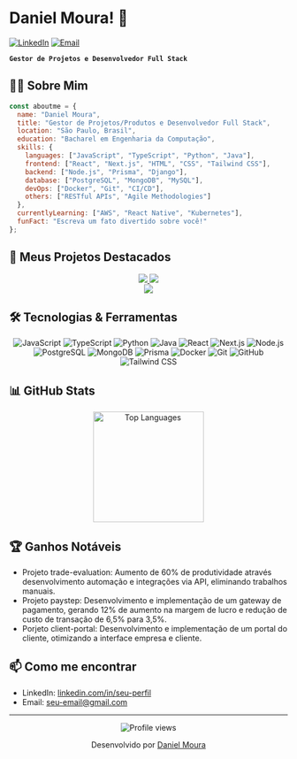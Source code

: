 <div align="left">
  
  # Daniel Moura! 👋

  [![LinkedIn](https://img.shields.io/badge/LinkedIn-0077B5?style=for-the-badge&logo=linkedin&logoColor=white)](https://www.linkedin.com/in/daniel-moura-334609128/)
  [![Email](https://img.shields.io/badge/Email-D14836?style=for-the-badge&logo=gmail&logoColor=white)](mailto:dsmouraa@icloud.com)
  
  **`Gestor de Projetos e Desenvolvedor Full Stack`**
</div>

## 👨‍💻 Sobre Mim

```javascript
const aboutme = {
  name: "Daniel Moura",
  title: "Gestor de Projetos/Produtos e Desenvolvedor Full Stack",
  location: "São Paulo, Brasil",
  education: "Bacharel em Engenharia da Computação",
  skills: {
    languages: ["JavaScript", "TypeScript", "Python", "Java"],
    frontend: ["React", "Next.js", "HTML", "CSS", "Tailwind CSS"],
    backend: ["Node.js", "Prisma", "Django"],
    database: ["PostgreSQL", "MongoDB", "MySQL"],
    devOps: ["Docker", "Git", "CI/CD"],
    others: ["RESTful APIs", "Agile Methodologies"]
  },
  currentlyLearning: ["AWS", "React Native", "Kubernetes"],
  funFact: "Escreva um fato divertido sobre você!"
};
```

## 🚀 Meus Projetos Destacados

<div align="center">
  <a href="https://github.com/danielmoura99/client-portal">
    <img src="https://github-readme-stats.vercel.app/api/pin/?username=danielmoura99&repo=client-portal&theme=react&bg_color=0D1117&border_color=61dafb&hide_border=true" />
  </a>
  <a href="https://github.com/danielmoura99/trader-evaluation">
    <img src="https://github-readme-stats.vercel.app/api/pin/?username=danielmoura99&repo=trader-evaluation&theme=react&bg_color=0D1117&border_color=61dafb&hide_border=true" />
  </a>
</div>

<div align="center">
  <a href="https://github.com/danielmoura99/book-fair">
    <img src="https://github-readme-stats.vercel.app/api/pin/?username=danielmoura99&repo=book-fair&theme=react&bg_color=0D1117&border_color=61dafb&hide_border=true" />
  </a>
</div>

## 🛠️ Tecnologias & Ferramentas

<div align="center">
  
  ![JavaScript](https://img.shields.io/badge/JavaScript-F7DF1E?style=for-the-badge&logo=javascript&logoColor=black)
  ![TypeScript](https://img.shields.io/badge/TypeScript-3178C6?style=for-the-badge&logo=typescript&logoColor=white)
  ![Python](https://img.shields.io/badge/Python-3776AB?style=for-the-badge&logo=python&logoColor=white)
  ![Java](https://img.shields.io/badge/Java-ED8B00?style=for-the-badge&logo=java&logoColor=white)
  ![React](https://img.shields.io/badge/React-61DAFB?style=for-the-badge&logo=react&logoColor=black)
  ![Next.js](https://img.shields.io/badge/Next.js-000000?style=for-the-badge&logo=next.js&logoColor=white)
  ![Node.js](https://img.shields.io/badge/Node.js-339933?style=for-the-badge&logo=node.js&logoColor=white)
  ![PostgreSQL](https://img.shields.io/badge/PostgreSQL-4169E1?style=for-the-badge&logo=postgresql&logoColor=white)
  ![MongoDB](https://img.shields.io/badge/MongoDB-47A248?style=for-the-badge&logo=mongodb&logoColor=white)
  ![Prisma](https://img.shields.io/badge/Prisma-2D3748?style=for-the-badge&logo=prisma&logoColor=white)
  ![Docker](https://img.shields.io/badge/Docker-2496ED?style=for-the-badge&logo=docker&logoColor=white)
  ![Git](https://img.shields.io/badge/Git-F05032?style=for-the-badge&logo=git&logoColor=white)
  ![GitHub](https://img.shields.io/badge/GitHub-181717?style=for-the-badge&logo=github&logoColor=white)
  ![Tailwind CSS](https://img.shields.io/badge/Tailwind_CSS-06B6D4?style=for-the-badge&logo=tailwind-css&logoColor=white)
</div>

## 📊 GitHub Stats

<div align="center">
  <img src="https://github-readme-stats.vercel.app/api/top-langs/?username=danielmoura99&langs_count=8&count_private=false&layout=compact&theme=react&hide_border=true&bg_color=0D1117" alt="Top Languages" height="200" />
</div>

## 🏆 Ganhos Notáveis

- Projeto trade-evaluation: Aumento de 60% de produtividade através desenvolvimento automação e integrações via API, eliminando trabalhos manuais.
- Projeto paystep: Desenvolvimento e implementação de um gateway de pagamento, gerando 12% de aumento na margem de lucro e redução de custo de transação de 6,5% para 3,5%.
- Porjeto client-portal: Desenvolvimento e implementação de um portal do cliente, otimizando a interface empresa e cliente. 

## 📫 Como me encontrar

- LinkedIn: [linkedin.com/in/seu-perfil]([https://www.linkedin.com/in/seu-perfil/](https://www.linkedin.com/in/daniel-moura-334609128/))
- Email: [seu-email@gmail.com](mailto:dsmouraa@icloud.com)

---

<div align="center">
  <img src="https://komarev.com/ghpvc/?username=danielmoura99&label=Profile%20views&color=0e75b6&style=flat" alt="Profile views" />
  
  <p>Desenvolvido por <a href="https://github.com/danielmoura99">Daniel Moura</a></p>
</div>
